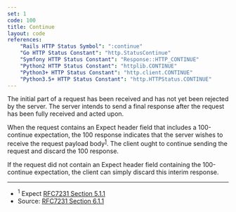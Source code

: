 ```yaml
---
set: 1
code: 100
title: Continue
layout: code
references:
    "Rails HTTP Status Symbol": ":continue"
    "Go HTTP Status Constant": "http.StatusContinue"
    "Symfony HTTP Status Constant": "Response::HTTP_CONTINUE"
    "Python2 HTTP Status Constant": "httplib.CONTINUE"
    "Python3+ HTTP Status Constant": "http.client.CONTINUE"
    "Python3.5+ HTTP Status Constant": "http.HTTPStatus.CONTINUE"
---
```


The initial part of a request has been received and has not yet been
rejected by the server. The server intends to send a final response
after the request has been fully received and acted upon.

When the request contains an Expect header field that includes a
100-continue expectation, the 100 response indicates that the server
wishes to receive the request payload body<sup>[1](#ref-1)</sup>. The
client ought to continue sending the request and discard the 100
response.

If the request did not contain an Expect header field containing the
100-continue expectation, the client can simply discard this interim
response.

---

* <span id="ref-1"><sup>1</sup> Expect [RFC7231 Section 5.1.1][2]</span>
* Source: [RFC7231 Section 6.1.1][1]

[1]: <https://datatracker.ietf.org/doc/html/rfc7231#section-6.2.1>
[2]: <https://datatracker.ietf.org/doc/html/rfc7231#section-5.1.1>
